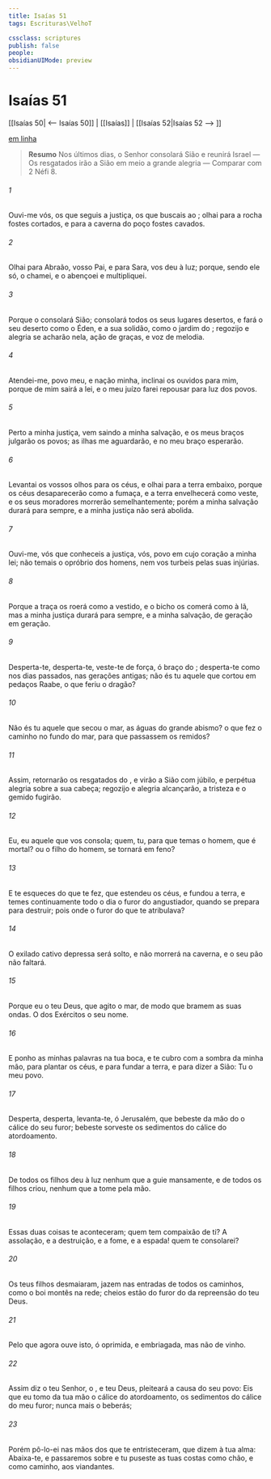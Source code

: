 ```yaml
---
title: Isaías 51
tags: Escrituras\VelhoT

cssclass: scriptures
publish: false
people:
obsidianUIMode: preview
---
```


# Isaías 51
[[Isaías 50| <-- Isaías 50]] | [[Isaías]] | [[Isaías 52|Isaías 52 --> ]]

[em linha](https://churchofjesuschrist.org/study/scriptures/ot/isa/51?lang=por)

> __Resumo__
Nos últimos dias, o Senhor consolará Sião e reunirá Israel — Os resgatados irão a Sião em meio a grande alegria — Comparar com 2 Néfi 8.

###### 1 
Ouvi-me vós, os que seguis a justiça, os que buscais ao ; olhai para a rocha  fostes cortados, e para a caverna do poço  fostes cavados.

###### 2 
Olhai para Abraão, vosso Pai, e para Sara,  vos deu à luz; porque, sendo ele só, o chamei, e o abençoei e multipliquei.

###### 3 
Porque o  consolará Sião; consolará todos os seus lugares desertos, e fará o seu deserto como o Éden, e a sua solidão, como o jardim do ; regozijo e alegria se acharão nela, ação de graças, e voz de melodia.

###### 4 
Atendei-me, povo meu, e nação minha, inclinai os ouvidos para mim, porque de mim sairá a lei, e o meu juízo farei repousar para luz dos povos.

###### 5 
Perto  a minha justiça, vem saindo a minha salvação, e os meus braços julgarão os povos; as ilhas me aguardarão, e no meu braço esperarão.

###### 6 
Levantai os vossos olhos para os céus, e olhai para a terra embaixo, porque os céus desaparecerão como a fumaça, e a terra envelhecerá como  veste, e os seus moradores morrerão semelhantemente; porém a minha salvação durará para sempre, e a minha justiça não será abolida.

###### 7 
Ouvi-me, vós que conheceis a justiça, vós, povo em cujo coração  a minha lei; não temais o opróbrio dos homens, nem vos turbeis pelas suas injúrias.

###### 8 
Porque a traça os roerá como a  vestido, e o bicho os comerá como à lã, mas a minha justiça durará para sempre, e a minha salvação, de geração em geração.

###### 9 
Desperta-te, desperta-te, veste-te de força, ó braço do ; desperta-te como nos dias  passados,  nas gerações antigas;  não és tu aquele que cortou em pedaços Raabe, o que feriu o dragão?

###### 10 
Não és tu aquele que secou o mar, as águas do grande abismo? o que fez o caminho no fundo do mar, para que passassem os remidos?

###### 11 
Assim, retornarão os resgatados do , e virão a Sião com júbilo, e perpétua alegria  sobre a sua cabeça; regozijo e alegria alcançarão, a tristeza e o gemido fugirão.

###### 12 
Eu, eu  aquele que vos consola; quem,  tu, para que temas o homem, que é mortal? ou o filho do homem,  se tornará em feno?

###### 13 
E te esqueces do  que te fez, que estendeu os céus, e fundou a terra, e temes continuamente todo o dia o furor do angustiador, quando se prepara para destruir; pois onde  o furor do que te atribulava?

###### 14 
O exilado cativo depressa será solto, e não morrerá na caverna, e o seu pão não  faltará.

###### 15 
Porque eu  o  teu Deus, que agito o mar, de modo que bramem as suas ondas. O  dos Exércitos  o seu nome.

###### 16 
E ponho as minhas palavras na tua boca, e te cubro com a sombra da minha mão, para plantar os céus, e para fundar a terra, e para dizer a Sião: Tu  o meu povo.

###### 17 
Desperta, desperta, levanta-te, ó Jerusalém, que bebeste da mão do  o cálice do seu furor; bebeste  sorveste os sedimentos do cálice do atordoamento.

###### 18 
De todos os filhos  deu à luz nenhum  que a guie mansamente, e de todos os filhos  criou, nenhum que a tome pela mão.

###### 19 
Essas duas coisas te aconteceram; quem tem compaixão de ti? A assolação, e a destruição, e a fome, e a espada!  quem te consolarei?

###### 20 
Os teus filhos desmaiaram, jazem nas entradas de todos os caminhos, como o boi montês na rede; cheios estão do furor do   da repreensão do teu Deus.

###### 21 
Pelo que agora ouve isto, ó oprimida, e embriagada, mas não de vinho.

###### 22 
Assim diz o teu Senhor, o , e teu Deus,  pleiteará a causa do seu povo: Eis que eu tomo da tua mão o cálice do atordoamento, os sedimentos do cálice do meu furor; nunca mais o beberás;

###### 23 
Porém pô-lo-ei nas mãos dos que te entristeceram, que dizem à tua alma: Abaixa-te, e passaremos sobre  e tu puseste as tuas costas como chão, e como caminho, aos viandantes.

